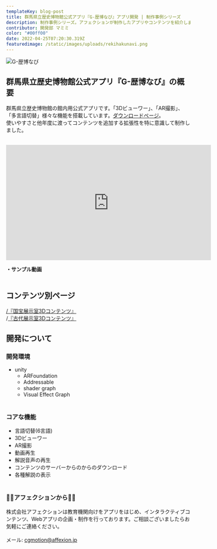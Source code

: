 ```yaml
---
templateKey: blog-post
title: 群馬県立歴史博物館公式アプリ『G-歴博なび』アプリ開発 | 制作事例シリーズ
description: 制作事例シリーズ。アフェクションが制作したアプリやコンテンツを紹介します。今回は群馬県立歴史博物館公式アプリ『G-歴博なび』です。
contributor: 開発部 マミミ
color: "#00ff00"
date: 2022-04-25T07:20:30.319Z
featuredimage: /static/images/uploads/rekihakunavi.png
---
```

![G-歴博なび](https://firebasestorage.googleapis.com/v0/b/affexion-blog-image.appspot.com/o/rekihaku_navi%2Frekihakunavi.png?alt=media&token=02e438ff-a6d9-4291-b364-428d89f59096)

## 群馬県立歴史博物館公式アプリ『G-歴博なび』の概要<br>
群馬県立歴史博物館の館内用公式アプリです。「3Dビューワー」、「AR撮影」、「多言語切替」様々な機能を搭載しています。[ダウンロードページ](https://rekihaku-app-redirect.firebaseapp.com/)。<br>使いやすさと他年度に渡ってコンテンツを追加する拡張性を特に意識して制作しました。<br><br>

<iframe width="560" height="315" src="https://youtube.com/embed/ZykvenLOgpc" title="YouTube video player" frameborder="0" allow="accelerometer; autoplay; clipboard-write; encrypted-media; gyroscope; picture-in-picture" allowfullscreen></iframe>

**・サンプル動画**<br><br>

## コンテンツ別ページ<br>
[/『国宝展示室3Dコンテンツ』](https://affexion-blog.netlify.app/%E7%BE%A4%E9%A6%AC%E7%9C%8C%E7%AB%8B%E6%AD%B4%E5%8F%B2%E5%8D%9A%E7%89%A9%E9%A4%A8%E5%85%AC%E5%BC%8F%E3%82%A2%E3%83%97%E3%83%AA%E7%94%A8%E3%80%8E%E5%9B%BD%E5%AE%9D%E5%B1%95%E7%A4%BA%E5%AE%A43d%E3%82%B3%E3%83%B3%E3%83%86%E3%83%B3%E3%83%84%E3%80%8F3d%E3%83%A2%E3%83%87%E3%83%AB%E5%88%B6%E4%BD%9C-%E5%88%B6%E4%BD%9C%E4%BA%8B%E4%BE%8B%E3%82%B7%E3%83%AA%E3%83%BC%E3%82%BA--tue-apr-19-2022-16-35-49-gmt-0900-%E6%97%A5%E6%9C%AC%E6%A8%99%E6%BA%96%E6%99%82/)<br>
/[『古代展示室3Dコンテンツ』](https://affexion-blog.netlify.app/%E7%BE%A4%E9%A6%AC%E7%9C%8C%E7%AB%8B%E6%AD%B4%E5%8F%B2%E5%8D%9A%E7%89%A9%E9%A4%A8%E5%85%AC%E5%BC%8F%E3%82%A2%E3%83%97%E3%83%AA%E7%94%A8%E3%80%8E%E5%8F%A4%E4%BB%A3%E5%B1%95%E7%A4%BA%E5%AE%A43d%E3%82%B3%E3%83%B3%E3%83%86%E3%83%B3%E3%83%84%E3%80%8F%E5%88%B6%E4%BD%9C-%E5%88%B6%E4%BD%9C%E4%BA%8B%E4%BE%8B%E3%82%B7%E3%83%AA%E3%83%BC%E3%82%BA--tue-apr-19-2022-21-18-06-gmt-0900-%E6%97%A5%E6%9C%AC%E6%A8%99%E6%BA%96%E6%99%82/)

## 開発について<br>

### 開発環境<br>
- unity
  - ARFoundation
  - Addressable
  - shader graph
  - Visual Effect Graph<br><br>

### コアな機能<br>
- 言語切替(6言語)
- 3Dビューワー
- AR撮影
- 動画再生
- 解説音声の再生
- コンテンツのサーバーからのからのダウンロード
- 各種解説の表示<br><br>

### 👾👾アフェクションから👾👾<br>
株式会社アフェクションは教育機関向けをアプリをはじめ、インタラクティブコンテンツ、Webアプリの企画・制作を行っております。ご相談ございましたらお気軽にご連絡ください。<br><br>メール: cgmotion@affexion.jp


